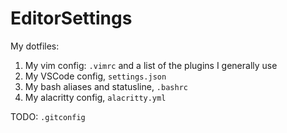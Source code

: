 # EditorSettings

My dotfiles:
1. My vim config: `.vimrc` and a list of the plugins I generally use
2. My VSCode config, `settings.json`
3. My bash aliases and statusline, `.bashrc`
4. My alacritty config, `alacritty.yml`

TODO: `.gitconfig`
